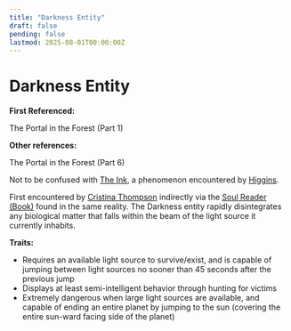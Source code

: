 ```yaml
---
title: "Darkness Entity"
draft: false
pending: false
lastmod: 2025-08-01T00:00:00Z
---
```

# Darkness Entity

**First Referenced:**

The Portal in the Forest (Part 1)

**Other references:**

The Portal in the Forest (Part 6)

Not to be confused with [The Ink](/unknown/the-ink/), a phenomenon encountered by [Higgins](/people/higgins/).

First encountered by [Cristina Thompson](/people/cristina-thompson/) indirectly via the [Soul Reader (Book)](/devices/soul-reader-book/) found in the same reality. The Darkness entity rapidly disintegrates any biological matter that falls within the beam of the light source it currently inhabits.

**Traits:**

- Requires an available light source to survive/exist, and is capable of jumping between light sources no sooner than 45 seconds after the previous jump
- Displays at least semi-intelligent behavior through hunting for victims
- Extremely dangerous when large light sources are available, and capable of ending an entire planet by jumping to the sun (covering the entire sun-ward facing side of the planet)
